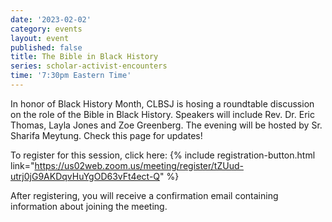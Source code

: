 ```yaml
---
date: '2023-02-02'
category: events
layout: event
published: false
title: The Bible in Black History
series: scholar-activist-encounters
time: '7:30pm Eastern Time'
---
```

In honor of Black History Month, CLBSJ is hosing a roundtable discussion on the role of the Bible in Black History. Speakers will include Rev. Dr. Eric Thomas, Layla Jones and Zoe Greenberg. The evening will be hosted by Sr. Sharifa Meytung. Check this page for updates!

To register for this session, click here: {% include registration-button.html link="https://us02web.zoom.us/meeting/register/tZUud-utrj0jG9AKDqvHuYgOD63vFt4ect-Q" %}

After registering, you will receive a confirmation email containing information about joining the meeting.